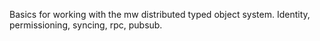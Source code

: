 Basics for working with the mw distributed typed object system. Identity, permissioning, syncing, rpc, pubsub.